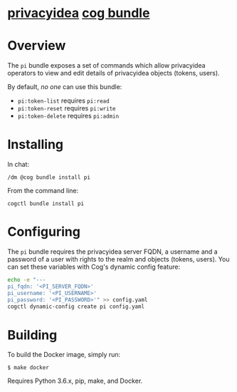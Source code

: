 [privacyidea](http://www.privacyidea.org) [cog bundle](http://book.cog.bot) 
=======================================

# Overview

The `pi` bundle exposes a set of commands which allow privacyidea operators to view and
edit details of privacyidea objects (tokens, users).

By default, *no one* can use this bundle: 
  * `pi:token-list` requires `pi:read`
  * `pi:token-reset` requires `pi:write`
  * `pi:token-delete` requires `pi:admin`

# Installing

In chat:

```
/dm @cog bundle install pi
```

From the command line:

```
cogctl bundle install pi
```

# Configuring

The `pi` bundle requires the privacyidea server FQDN, a username
and a password of a user with rights to the realm and objects (tokens, users).
You can set these variables with Cog's dynamic config feature:

```bash
echo -e "---
pi_fqdn: '<PI_SERVER_FQDN>'
pi_username: '<PI_USERNAME>'
pi_password: '<PI_PASSWORD>'" >> config.yaml
cogctl dynamic-config create pi config.yaml
```

# Building

To build the Docker image, simply run:

    $ make docker

Requires Python 3.6.x, pip, make, and Docker.
